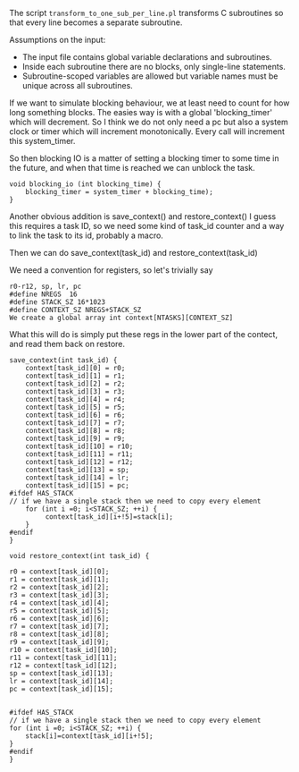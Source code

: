 The script `transform_to_one_sub_per_line.pl` transforms C subroutines so that every line becomes a separate subroutine. 

Assumptions on the input:

- The input file contains global variable declarations and subroutines.
- Inside each subroutine there are no blocks, only single-line statements.
- Subroutine-scoped variables are allowed but variable names must be unique across all subroutines.

If we want to simulate blocking behaviour, we at least need to count for how long something blocks. The easies way is with a global 'blocking_timer' which will decrement. 
So I think we do not only need a pc but also a system clock or timer which will increment monotonically.
Every call will increment this system_timer. 

So then blocking IO is a matter of setting a blocking timer to some time in the future, and when that time is reached we can unblock the task. 

    void blocking_io (int blocking_time) {
        blocking_timer = system_timer + blocking_time);
    }

Another obvious addition is save_context() and restore_context()
I guess this requires a task ID, so we need some kind of task_id counter and a way to link the task to its id, probably a macro.

Then we can do save_context(task_id) and restore_context(task_id)

We need a convention for registers, so let's trivially say 

    r0-r12, sp, lr, pc
    #define NREGS  16
    #define STACK_SZ 16*1023
    #define CONTEXT_SZ NREGS+STACK_SZ
    We create a global array int context[NTASKS][CONTEXT_SZ]

What this will do is simply put these regs in the lower part of the contect, and read them back on restore.

    save_context(int task_id) {
        context[task_id][0] = r0;
        context[task_id][1] = r1;
        context[task_id][2] = r2;
        context[task_id][3] = r3;
        context[task_id][4] = r4;
        context[task_id][5] = r5;
        context[task_id][6] = r6;
        context[task_id][7] = r7;
        context[task_id][8] = r8;
        context[task_id][9] = r9;
        context[task_id][10] = r10;
        context[task_id][11] = r11;
        context[task_id][12] = r12;
        context[task_id][13] = sp;
        context[task_id][14] = lr;
        context[task_id][15] = pc;
    #ifdef HAS_STACK
    // if we have a single stack then we need to copy every element
        for (int i =0; i<STACK_SZ; ++i) {
             context[task_id][i+!5]=stack[i];
        }
    #endif
    }

    void restore_context(int task_id) {

    r0 = context[task_id][0];
    r1 = context[task_id][1];
    r2 = context[task_id][2];
    r3 = context[task_id][3];
    r4 = context[task_id][4];
    r5 = context[task_id][5];
    r6 = context[task_id][6];
    r7 = context[task_id][7];
    r8 = context[task_id][8];
    r9 = context[task_id][9];
    r10 = context[task_id][10];
    r11 = context[task_id][11];
    r12 = context[task_id][12];
    sp = context[task_id][13];
    lr = context[task_id][14];
    pc = context[task_id][15];


    #ifdef HAS_STACK
    // if we have a single stack then we need to copy every element
    for (int i =0; i<STACK_SZ; ++i) {
        stack[i]=context[task_id][i+!5];
    }
    #endif
    }

